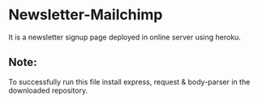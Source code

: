 # Newsletter-Mailchimp
It is a newsletter signup page deployed in online server using heroku.


## Note:
To successfully run this file install express, request & body-parser in the downloaded repository.
